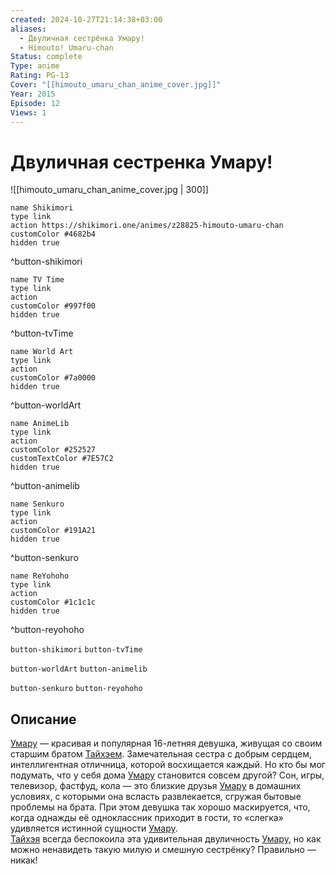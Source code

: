 ```yaml
---
created: 2024-10-27T21:14:38+03:00
aliases:
  - Двуличная сестрёнка Умару!
  - Himouto! Umaru-chan
Status: complete
Type: anime
Rating: PG-13
Cover: "[[himouto_umaru_chan_anime_cover.jpg]]"
Year: 2015
Episode: 12
Views: 1
---
```


# Двуличная сестренка Умару!

![[himouto_umaru_chan_anime_cover.jpg | 300]]

```button
name Shikimori
type link
action https://shikimori.one/animes/z28825-himouto-umaru-chan
customColor #4682b4
hidden true
```
^button-shikimori

```button
name TV Time
type link
action 
customColor #997f00
hidden true
```
^button-tvTime

```button
name World Art
type link
action 
customColor #7a0000
hidden true
```
^button-worldArt

```button
name AnimeLib
type link
action 
customColor #252527
customTextColor #7E57C2
hidden true
```
^button-animelib

```button
name Senkuro
type link
action 
customColor #191A21
hidden true
```
^button-senkuro

```button
name ReYohoho
type link
action 
customColor #1c1c1c
hidden true
```
^button-reyohoho



`button-shikimori` `button-tvTime`

`button-worldArt` `button-animelib`

`button-senkuro` `button-reyohoho`

## Описание

[Умару](https://shikimori.one/characters/92797-umaru-doma) — красивая и популярная 16-летняя девушка, живущая со своим старшим братом [Тайхэем](https://shikimori.one/characters/92799-taihei-doma). Замечательная сестра с добрым сердцем, интеллигентная отличница, которой восхищается каждый. Но кто бы мог подумать, что у себя дома [Умару](https://shikimori.one/characters/92797-umaru-doma) становится совсем другой? Сон, игры, телевизор, фастфуд, кола — это близкие друзья [Умару](https://shikimori.one/characters/92797-umaru-doma) в домашних условиях, с которыми она всласть развлекается, сгружая бытовые проблемы на брата. При этом девушка так хорошо маскируется, что, когда однажды её одноклассник приходит в гости, то «слегка» удивляется истинной сущности [Умару](https://shikimori.one/characters/92797-umaru-doma).  
[Тайхэя](https://shikimori.one/characters/92799-taihei-doma) всегда беспокоила эта удивительная двуличность [Умару](https://shikimori.one/characters/92797-umaru-doma), но как можно ненавидеть такую милую и смешную сестрёнку? Правильно — никак!
